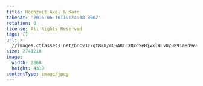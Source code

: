 ```yaml
---
title: Hochzeit Axel & Karo
takenAt: '2016-06-10T19:24:38.000Z'
rotation: 0
license: All Rights Reserved
tags: []
url: >-
  //images.ctfassets.net/bncv3c2gt878/4CSARTLX8xdSeBjvxlHLv0/0891a8d9e9490f157b855c6efc51d8fe/hochzeit-axel--karo_28100092551_o
size: 2741218
image:
  width: 2868
  height: 4310
contentType: image/jpeg
---
```


